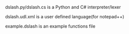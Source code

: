 dslash.py/dslash.cs is a Python and C# interpreter/lexer

dslash.udl.xml is a user defined language(for notepad++)

example.dslash is an example functions file
